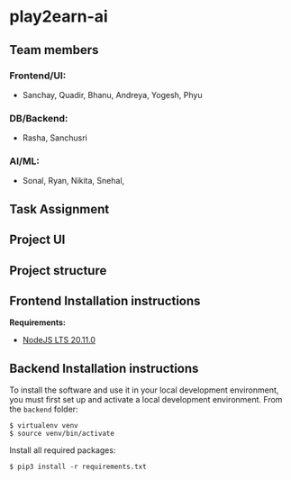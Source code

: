 # play2earn-ai

## Team members
### Frontend/UI: 
- Sanchay, Quadir, Bhanu, Andreya, Yogesh, Phyu
### DB/Backend: 
- Rasha, Sanchusri
### AI/ML:
- Sonal, Ryan, Nikita, Snehal, 

## Task Assignment

## Project UI

## Project structure

## Frontend Installation instructions

**Requirements:**

- [NodeJS LTS 20.11.0](https://nodejs.org/en/)

## Backend Installation instructions

To install the software and use it in your local development environment, you must first set up and activate a local development environment. From the `backend` folder:

```
$ virtualenv venv
$ source venv/bin/activate
```

Install all required packages:

```
$ pip3 install -r requirements.txt

